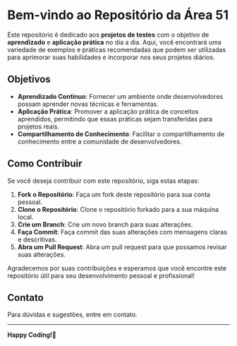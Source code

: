 # Bem-vindo ao Repositório da Área 51

Este repositório é dedicado aos **projetos de testes** com o objetivo de **aprendizado** e **aplicação prática** no dia a dia. Aqui, você encontrará uma variedade de exemplos e práticas recomendadas que podem ser utilizadas para aprimorar suas habilidades e incorporar nos seus projetos diários.

## Objetivos

- **Aprendizado Contínuo**: Fornecer um ambiente onde desenvolvedores possam aprender novas técnicas e ferramentas.
- **Aplicação Prática**: Promover a aplicação prática de conceitos aprendidos, permitindo que essas práticas sejam transferidas para projetos reais.
- **Compartilhamento de Conhecimento**: Facilitar o compartilhamento de conhecimento entre a comunidade de desenvolvedores.

## Como Contribuir

Se você deseja contribuir com este repositório, siga estas etapas:

1. **Fork o Repositório**: Faça um fork deste repositório para sua conta pessoal.
2. **Clone o Repositório**: Clone o repositório forkado para a sua máquina local.
3. **Crie um Branch**: Crie um novo branch para suas alterações.
4. **Faça Commit**: Faça commit das suas alterações com mensagens claras e descritivas.
5. **Abra um Pull Request**: Abra um pull request para que possamos revisar suas alterações.

Agradecemos por suas contribuições e esperamos que você encontre este repositório útil para seu desenvolvimento pessoal e profissional!

## Contato

Para dúvidas e sugestões, entre em contato.

---

**Happy Coding!🚀**
